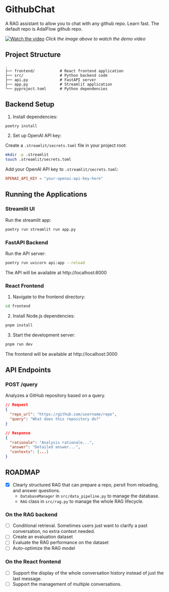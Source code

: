 # GithubChat

A RAG assistant to allow you to chat with any github repo. 
Learn fast. The default repo is AdalFlow github repo.

[![Watch the video](https://img.youtube.com/vi/PvZTSmTK8b0/maxresdefault.jpg)](https://youtu.be/PvZTSmTK8b0)
*Click the image above to watch the demo video*



## Project Structure
```
.
├── frontend/           # React frontend application
├── src/                # Python backend code
├── api.py              # FastAPI server
├── app.py              # Streamlit application
└── pyproject.toml      # Python dependencies
```

## Backend Setup

1. Install dependencies:
```bash
poetry install
```

2. Set up OpenAI API key:

Create a `.streamlit/secrets.toml` file in your project root:
```bash
mkdir -p .streamlit
touch .streamlit/secrets.toml
```

Add your OpenAI API key to `.streamlit/secrets.toml`:
```toml
OPENAI_API_KEY = "your-openai-api-key-here"
```

## Running the Applications

### Streamlit UI
Run the streamlit app:
```bash
poetry run streamlit run app.py
```

### FastAPI Backend
Run the API server:
```bash
poetry run uvicorn api:app --reload
```
The API will be available at http://localhost:8000

### React Frontend
1. Navigate to the frontend directory:
```bash
cd frontend
```

2. Install Node.js dependencies:
```bash
pnpm install
```


3. Start the development server:
```bash
pnpm run dev
```
The frontend will be available at http://localhost:3000

## API Endpoints

### POST /query
Analyzes a GitHub repository based on a query.
```json
// Request
{
  "repo_url": "https://github.com/username/repo",
  "query": "What does this repository do?"
}

// Response
{
  "rationale": "Analysis rationale...",
  "answer": "Detailed answer...",
  "contexts": [...]
}
```

## ROADMAP
- [x] Clearly structured RAG that can prepare a repo, persit from reloading, and answer questions.
  - `DatabaseManager` in `src/data_pipeline.py` to manage the database.
  - `RAG` class in `src/rag.py` to manage the whole RAG lifecycle.

### On the RAG backend
- [ ] Conditional retrieval. Sometimes users just want to clarify a past conversation, no extra context needed.
- [ ] Create an evaluation dataset  
- [ ] Evaluate the RAG performance on the dataset  
- [ ] Auto-optimize the RAG model

### On the React frontend

- [ ] Support the display of the whole conversation history instead of just the last message.
- [ ] Support the management of multiple conversations.
